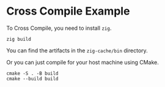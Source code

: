 # Cross Compile Example

To Cross Compile, you need to install `zig`.

``` 
zig build
```

You can find the artifacts in the `zig-cache/bin` directory.

<!-- ```
cmake -S . -DCMAKE_C_FLAGS="-fuse-ld=lld" -DCMAKE_TOOLCHAIN_FILE=toolchain.cmake -B build
cmake --build build
``` -->

Or you can just compile for your host machine using CMake.

```
cmake -S . -B build
cmake --build build
```